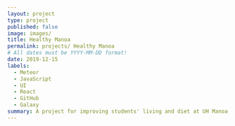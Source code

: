 ```yaml
---
layout: project
type: project
published: false
image: images/ 
title: Healthy Manoa
permalink: projects/ Healthy Manoa
# All dates must be YYYY-MM-DD format!
date: 2019-12-15
labels:
  - Meteor
  - JavaScript
  - UI
  - React
  - GitHub
  - Galaxy
summary: A project for improving students' living and diet at UH Manoa.
---
```

